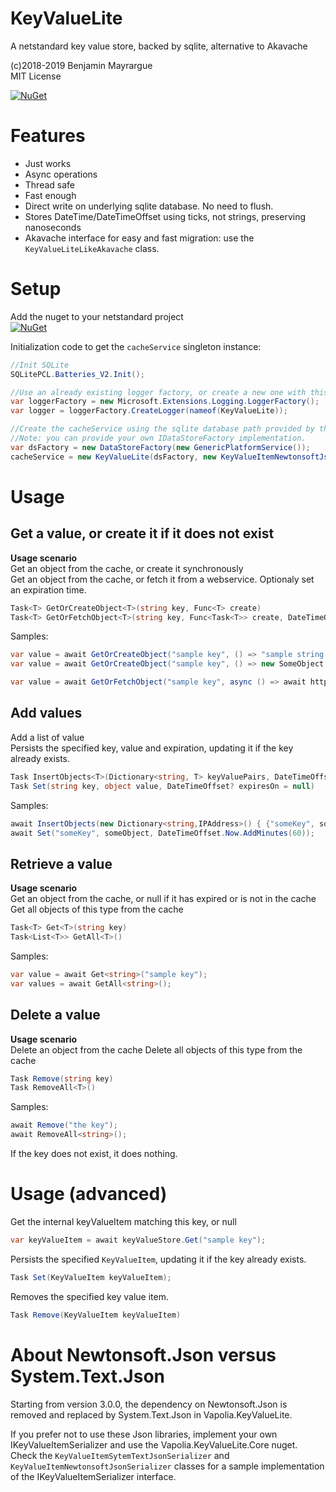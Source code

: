 # KeyValueLite

A netstandard key value store, backed by sqlite, alternative to Akavache

(c)2018-2019 Benjamin Mayrargue  
MIT License  

[![NuGet](https://img.shields.io/nuget/v/vapolia-keyvaluelite.svg?style=plastic)](https://www.nuget.org/packages/vapolia-keyvaluelite/)

# Features

* Just works
* Async operations
* Thread safe
* Fast enough
* Direct write on underlying sqlite database. No need to flush.
* Stores DateTime/DateTimeOffset using ticks, not strings, preserving nanoseconds
* Akavache interface for easy and fast migration: use the `KeyValueLiteLikeAkavache` class.

# Setup

Add the nuget to your netstandard project  
[![NuGet](https://img.shields.io/nuget/v/vapolia-keyvaluelite.svg?style=plastic)](https://www.nuget.org/packages/vapolia-keyvaluelite/)

Initialization code to get the `cacheService` singleton instance:

```csharp
//Init SQLite
SQLitePCL.Batteries_V2.Init();

//Use an already existing logger factory, or create a new one with this code:
var loggerFactory = new Microsoft.Extensions.Logging.LoggerFactory();
var logger = loggerFactory.CreateLogger(nameof(KeyValueLite));

//Create the cacheService using the sqlite database path provided by the DataStoreFactory class 
//Note: you can provide your own IDataStoreFactory implementation.
var dsFactory = new DataStoreFactory(new GenericPlatformService());
cacheService = new KeyValueLite(dsFactory, new KeyValueItemNewtonsoftJsonSerializer(), logger);
```

# Usage

## Get a value, or create it if it does not exist
**Usage scenario**   
Get an object from the cache, or create it synchronously  
Get an object from the cache, or fetch it from a webservice. Optionaly set an expiration time.

```csharp
Task<T> GetOrCreateObject<T>(string key, Func<T> create)
Task<T> GetOrFetchObject<T>(string key, Func<Task<T>> create, DateTimeOffset? expiresOn = null)
```


Samples:
```csharp
var value = await GetOrCreateObject("sample key", () => "sample string value")
var value = await GetOrCreateObject("sample key", () => new SomeObject { SomeProperty = 12 })

var value = await GetOrFetchObject("sample key", async () => await httpClient.GetAync("https://happy/api/method"));
```

## Add values
Add a list of value  
Persists the specified key, value and expiration, updating it if the key already exists.

```csharp
Task InsertObjects<T>(Dictionary<string, T> keyValuePairs, DateTimeOffset? expiresOn = null)
Task Set(string key, object value, DateTimeOffset? expiresOn = null)
```

Samples:
```csharp
await InsertObjects(new Dictionary<string,IPAddress>() { {"someKey", someIp}, {"someKey2", someIp2} }, DateTimeOffset.Now.AddDays(1));
await Set("someKey", someObject, DateTimeOffset.Now.AddMinutes(60));
```

## Retrieve a value
**Usage scenario**   
Get an object from the cache, or null if it has expired or is not in the cache  
Get all objects of this type from the cache

```csharp
Task<T> Get<T>(string key)
Task<List<T>> GetAll<T>()
```

Samples:
```csharp
var value = await Get<string>("sample key");
var values = await GetAll<string>();
```


## Delete a value
**Usage scenario**   
Delete an object from the cache
Delete all objects of this type from the cache  

```csharp
Task Remove(string key)
Task RemoveAll<T>()
```

Samples:
```csharp
await Remove("the key");
await RemoveAll<string>();
```

If the key does not exist, it does nothing.




# Usage (advanced)
Get the internal keyValueItem matching this key, or null
```csharp
var keyValueItem = await keyValueStore.Get("sample key");
```

Persists the specified `KeyValueItem`, updating it if the key already exists.
```csharp
Task Set(KeyValueItem keyValueItem);
```

Removes the specified key value item.
```csharp
Task Remove(KeyValueItem keyValueItem)
```


# About Newtonsoft.Json versus System.Text.Json

Starting from version 3.0.0, the dependency on Newtonsoft.Json is removed and replaced by System.Text.Json in Vapolia.KeyValueLite.

If you prefer not to use these Json libraries, implement your own IKeyValueItemSerializer and use the Vapolia.KeyValueLite.Core nuget.
Check the `KeyValueItemSytemTextJsonSerializer` and `KeyValueItemNewtonsoftJsonSerializer` classes for a sample implementation of the IKeyValueItemSerializer interface.
